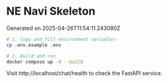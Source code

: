# NE Navi Skeleton

Generated on 2025-04-26T11:54:11.243080Z

```bash
# 1. Copy and fill environment variables
cp .env.example .env

# 2. Build and run
docker compose up -d --build
```

Visit http://localhost/chat/health to check the FastAPI service.
